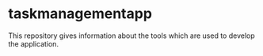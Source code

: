 # taskmanagementapp
This repository gives information about the tools which are used to develop the application.

